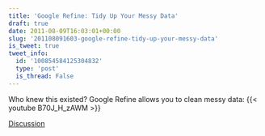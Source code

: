```yaml
---
title: 'Google Refine: Tidy Up Your Messy Data'
draft: true
date: 2011-08-09T16:03:01+00:00
slug: '201108091603-google-refine-tidy-up-your-messy-data'
is_tweet: true
tweet_info:
  id: '100854584125304832'
  type: 'post'
  is_thread: False
---
```




Who knew this existed? Google Refine allows you to clean messy data: {{< youtube B70J_H_zAWM >}}

[Discussion](https://x.com/sytelus/status/100854584125304832)
